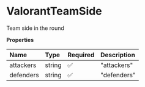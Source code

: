 # ValorantTeamSide

Team side in the round

**Properties**

| Name      | Type   | Required | Description |
| :-------- | :----- | :------- | :---------- |
| attackers | string | ✅       | "attackers" |
| defenders | string | ✅       | "defenders" |

<!-- This file was generated by liblab | https://liblab.com/ -->
